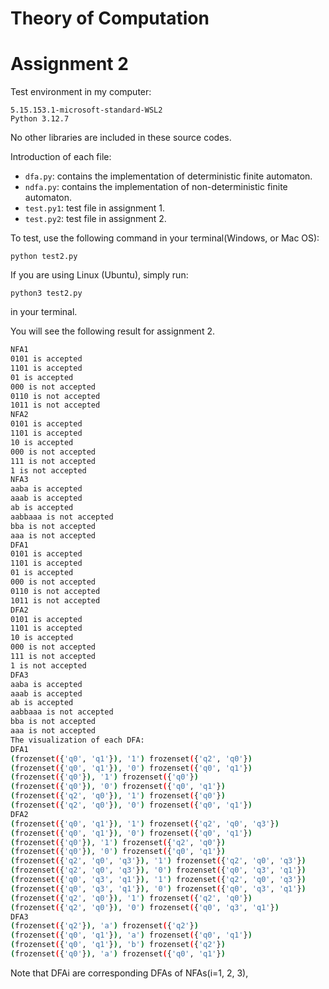 # Theory of Computation
# Assignment 2

Test environment in my computer:
```
5.15.153.1-microsoft-standard-WSL2
Python 3.12.7 
```

No other libraries are included in these source codes.

Introduction of each file:
- `dfa.py`: contains the implementation of deterministic finite automaton.
- `ndfa.py`: contains the implementation of non-deterministic finite automaton.
- `test.py1`: test file in assignment 1.
- `test.py2`: test file in assignment 2.

To test, use the following command in your terminal(Windows, or Mac OS):
```
python test2.py
```

If you are using Linux (Ubuntu), simply run:
```
python3 test2.py
```
in your terminal.

You will see the following result for assignment 2.
```sh
NFA1
0101 is accepted
1101 is accepted
01 is accepted
000 is not accepted
0110 is not accepted
1011 is not accepted
NFA2
0101 is accepted
1101 is accepted
10 is accepted
000 is not accepted
111 is not accepted
1 is not accepted
NFA3
aaba is accepted
aaab is accepted
ab is accepted
aabbaaa is not accepted
bba is not accepted
aaa is not accepted
DFA1
0101 is accepted
1101 is accepted
01 is accepted
000 is not accepted
0110 is not accepted
1011 is not accepted
DFA2
0101 is accepted
1101 is accepted
10 is accepted
000 is not accepted
111 is not accepted
1 is not accepted
DFA3
aaba is accepted
aaab is accepted
ab is accepted
aabbaaa is not accepted
bba is not accepted
aaa is not accepted
The visualization of each DFA:
DFA1
(frozenset({'q0', 'q1'}), '1') frozenset({'q2', 'q0'})
(frozenset({'q0', 'q1'}), '0') frozenset({'q0', 'q1'})
(frozenset({'q0'}), '1') frozenset({'q0'})
(frozenset({'q0'}), '0') frozenset({'q0', 'q1'})
(frozenset({'q2', 'q0'}), '1') frozenset({'q0'})
(frozenset({'q2', 'q0'}), '0') frozenset({'q0', 'q1'})
DFA2
(frozenset({'q0', 'q1'}), '1') frozenset({'q2', 'q0', 'q3'})
(frozenset({'q0', 'q1'}), '0') frozenset({'q0', 'q1'})
(frozenset({'q0'}), '1') frozenset({'q2', 'q0'})
(frozenset({'q0'}), '0') frozenset({'q0', 'q1'})
(frozenset({'q2', 'q0', 'q3'}), '1') frozenset({'q2', 'q0', 'q3'})
(frozenset({'q2', 'q0', 'q3'}), '0') frozenset({'q0', 'q3', 'q1'})
(frozenset({'q0', 'q3', 'q1'}), '1') frozenset({'q2', 'q0', 'q3'})
(frozenset({'q0', 'q3', 'q1'}), '0') frozenset({'q0', 'q3', 'q1'})
(frozenset({'q2', 'q0'}), '1') frozenset({'q2', 'q0'})
(frozenset({'q2', 'q0'}), '0') frozenset({'q0', 'q3', 'q1'})
DFA3
(frozenset({'q2'}), 'a') frozenset({'q2'})
(frozenset({'q0', 'q1'}), 'a') frozenset({'q0', 'q1'})
(frozenset({'q0', 'q1'}), 'b') frozenset({'q2'})
(frozenset({'q0'}), 'a') frozenset({'q0', 'q1'})
```
Note that DFAi are corresponding DFAs of NFAs(i=1, 2, 3), 
